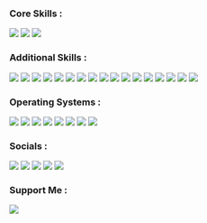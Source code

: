 ### Core Skills :
<p>
  <a href="#"><img src="https://img.shields.io/badge/Red%20Hat-EE0000?style=for-the-badge&logo=redhat&logoColor=white"></a>
  <a href="#"><img src="https://img.shields.io/badge/ansible-%231A1918.svg?style=for-the-badge&logo=ansible&logoColor=white"></a>
  <a href="#"><img src="https://img.shields.io/badge/Amazon_AWS-FF9900?style=for-the-badge&logo=amazonaws&logoColor=white"></a>
</p>

### Additional Skills :
<p>
  <a href="#"><img src="https://img.shields.io/badge/Python-3776AB?style=for-the-badge&logo=python&logoColor=white"></a>
  <a href="#"><img src="https://img.shields.io/badge/HTML-239120?style=for-the-badge&logo=html5&logoColor=white"></a>
  <a href="#"><img src="https://img.shields.io/badge/CSS-239120?&style=for-the-badge&logo=css3&logoColor=white"></a>
  <a href="#"><img src="https://img.shields.io/badge/Markdown-000000?style=for-the-badge&logo=markdown&logoColor=white"></a>
  <a href="#"><img src="https://img.shields.io/badge/Shell_Script-121011?style=for-the-badge&logo=gnu-bash&logoColor=white"></a>
  <a href="#"><img src="https://img.shields.io/badge/Powershell-2CA5E0?style=for-the-badge&logo=powershell&logoColor=white"></a>
  <a href="#"><img src="https://img.shields.io/badge/gimp-5C5543?style=for-the-badge&logo=gimp&logoColor=white"></a>
  <a href="#"><img src="https://img.shields.io/badge/Notepad++-90E59A.svg?style=for-the-badge&logo=notepad%2B%2B&logoColor=black"></a>
  <a href="#"><img src="https://img.shields.io/badge/VIM-%2311AB00.svg?&style=for-the-badge&logo=vim&logoColor=white"></a>
  <a href="#"><img src="https://img.shields.io/badge/Visual_Studio_Code-0078D4?style=for-the-badge&logo=visual%20studio%20code&logoColor=white"></a>
  <a href="#"><img src="https://img.shields.io/badge/Microsoft_Office-D83B01?style=for-the-badge&logo=microsoft-office&logoColor=white"></a>
  <a href="#"><img src="https://img.shields.io/badge/LibreOffice-18A303?style=for-the-badge&logo=LibreOffice&logoColor=white"></a>
  <a href="#"><img src="https://img.shields.io/badge/Notion-000000?style=for-the-badge&logo=notion&logoColor=white"></a>
  <a href="#"><img src="https://img.shields.io/badge/Raspberry%20Pi-A22846?style=for-the-badge&logo=Raspberry%20Pi&logoColor=white"></a>
  <a href="#"><img src="https://img.shields.io/badge/chatGPT-74aa9c?style=for-the-badge&logo=openai&logoColor=white"></a>
  <a href="#"><img src="https://img.shields.io/badge/duckduckgo-de5833?style=for-the-badge&logo=duckduckgo&logoColor=white"></a>
  <a href="#"><img src="https://img.shields.io/badge/confluence-%23172BF4.svg?style=for-the-badge&logo=confluence&logoColor=white"></a>
</p>

### Operating Systems :
<p>
  <a href="#"><img src="https://img.shields.io/badge/Linux-FCC624?style=for-the-badge&logo=linux&logoColor=black"></a>
  <a href="#"><img src="https://img.shields.io/badge/Red%20Hat-EE0000?style=for-the-badge&logo=redhat&logoColor=white"></a>
  <a href="#"><img src="https://img.shields.io/badge/Fedora-294172?style=for-the-badge&logo=fedora&logoColor=white"></a>
  <a href="#"><img src="https://img.shields.io/badge/Cent%20OS-262577?style=for-the-badge&logo=CentOS&logoColor=white"></a>
  <a href="#"><img src="https://img.shields.io/badge/Ubuntu-E95420?style=for-the-badge&logo=ubuntu&logoColor=white"></a>
  <a href="#"><img src="https://img.shields.io/badge/Debian-A81D33?style=for-the-badge&logo=debian&logoColor=white"></a>
  <a href="#"><img src="https://img.shields.io/badge/Kali_Linux-557C94?style=for-the-badge&logo=kali-linux&logoColor=white"></a>
  <a href="#"><img src="https://img.shields.io/badge/Windows-0078D6?style=for-the-badge&logo=windows&logoColor=white"></a>
</p>

### Socials :
<p>
  <a href="mailto:jackcollins1434@yahoo.com" target="_new"><img src="https://img.shields.io/badge/Gmail-D14836?style=for-the-badge&logo=gmail&logoColor=white"></a>
  <a href="https://github.com/0phoi5" target="_new"><img src="https://img.shields.io/badge/GitHub-100000?style=for-the-badge&logo=github&logoColor=white"></a>
  <a href="https://www.linkedin.com/in/jack-collins-632531155/" target="_new"><img src="https://img.shields.io/badge/LinkedIn-0077B5?style=for-the-badge&logo=linkedin&logoColor=white"></a>
  <a href="https://www.reddit.com/user/blobalobablob" target="_new"><img src="https://img.shields.io/badge/Reddit-FF4500?style=for-the-badge&logo=reddit&logoColor=white"></a>
  <a href="https://twitter.com/0phoi5" target="_new"><img src="https://img.shields.io/badge/X-%23000000.svg?style=for-the-badge&logo=X&logoColor=white"></a>
</p>

### Support Me :
<p>
  <a href="https://www.buymeacoffee.com/jackcollins" target="_new"><img src="https://img.shields.io/badge/Buy_Me_A_Coffee-FFDD00?style=for-the-badge&logo=buy-me-a-coffee&logoColor=black"></a>
</p>
